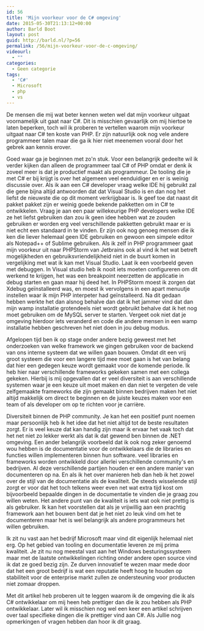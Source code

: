 ```yaml
---
id: 56
title: 'Mijn voorkeur voor de C# omgeving'
date: 2015-05-30T21:13:12+00:00
author: Barld Boot
layout: post
guid: http://barld.nl/?p=56
permalink: /56/mijn-voorkeur-voor-de-c-omgeving/
videourl:
  - ""
categories:
  - Geen categorie
tags:
  - 'C#'
  - Microsoft
  - php
  - vs
---
```

De mensen die mij wat beter kennen weten wel dat mijn voorkeur uitgaat voornamelijk uit gaat naar C#. Dit is misschien gevaarlijk om mij hiertoe te laten beperken, toch wil ik proberen te vertellen waarom mijn voorkeur uitgaat naar C# ten koste van PHP. Er zijn natuurlijk ook nog vele andere programmeer talen maar die ga ik hier niet meenemen vooral door het gebrek aan kennis erover.

Goed waar ga je beginnen met zo'n stuk. Voor een belangrijk gedeelte wil ik verder kijken dan alleen de programmeer taal C# of PHP omdat er denk ik zoveel meer is dat je productief maakt als programmeur. De tooling die je met C# er bij krijgt is over het algemeen veel eenduidiger en er is weinig discussie over. Als ik aan een C# developer vraag welke IDE hij gebruikt zal die gene bijna altijd antwoorden dat dat Visual Studio is en dan nog het liefst de nieuwste die op dit moment verkrijgbaar is. Ik geef toe dat naast dit pakket pakket zijn er weinig goede bekende pakketten om in C# te ontwikkelen. Vraag je aan een paar willekeurige PHP developers welke IDE ze het liefst gebruiken dan zou ik geen idee hebben wat ze zouden gebruiken er worden erg veel verschillende pakketten gebruikt maar er is niet echt een standaard in te vinden. Er zijn ook nog genoeg mensen die ik ken die liever helemaal geen IDE gebruiken en gewoon een simpele editor als Notepad++ of Sublime gebruiken. Als ik zelf in PHP programmeer gaat mijn voorkeur uit naar PHPStorm van Jetbrains ook al vind ik het wat betreft mogelijkheden en gebruiksvriendelijkheid niet in de buurt komen in vergelijking met wat ik kan met Visual Studio. Laat ik een voorbeeld geven met debuggen. In Visual studio heb ik nooit iets moeten configureren om dit werkend te krijgen, het was een breakpoint neerzetten de applicatie in debug starten en gaan maar hij deed het. In PHPStorm moest ik zorgen dat Xdebug geïnstalleerd was, en moest ik vervolgens in een apart menuutje instellen waar ik mijn PHP interpeter had geïnstalleerd. Na dit gedaan hebben werkte het dan alsnog behalve dan dat ik het jammer vind dat dan mijn wamp installatie grotendeels niet wordt gebruikt behalve dat ik het nog moet gebruiken om de MySQL server te starten. Vergeet ook niet dat je omgeving hierdoor iets veranderd en code die andere mensen in een wamp installatie hebben geschreven het niet doen in jou debug modus.

Afgelopen tijd ben ik op stage onder andere bezig geweest met het onderzoeken van welke framework we gingen gebruiken voor de backend van ons interne systeem dat we willen gaan bouwen. Omdat dit een vrij groot systeem die voor een langere tijd mee moet gaan is het van belang dat hier een gedegen keuze wordt gemaakt voor de komende periode. Ik heb hier naar verschillende frameworks gekeken samen met een collega gekeken. Hierbij is mij opgevallen dat er veel diversiteit is aan verschillende systemen waar je een keuze uit moet maken en dan niet te vergeten de vele zelfgemaakte frameworks die zijn gemaakt binnen bedrijven maken het niet altijd makkelijk om direct te beginnen en de juiste keuzes maken voor een team of als developer om op te richten voor je carrière.

Diversiteit binnen de PHP community. Je kan het een positief punt noemen maar persoonlijk heb ik het idee dat het niet altijd tot de beste resultaten zorgt. Er is veel keuze dat kan handig zijn maar ik ervaar het vaak toch dat het net niet zo lekker werkt als dat ik dat gewend ben binnen de .NET omgeving. Een ander belangrijk voorbeeld dat ik ook nog zeker genoemd wou hebben is de documentatie voor de ontwikkelaars die de libraries en functies willen implementeren binnen hun software. veel libraries en frameworks worden ontwikkeld door allerlei verschillende community's en bedrijven. Al deze verschillende partijen houden er een andere manier van documenteren op na. En als ik het over manieren heb dan heb ik het zowel over de stijl van de documentatie als de kwaliteit. De steeds wisselende stijl zorgt er voor dat het toch telkens weer even net wat extra tijd kost om bijvoorbeeld bepaalde dingen in de documentatie te vinden die je graag zou willen weten. Het andere punt van de kwaliteit is iets wat ook niet prettig is als gebruiker. Ik kan het voorstellen dat als je vrijwillig aan een prachtig framework aan het bouwen bent dat je het niet zo leuk vind om het te documenteren maar het is wel belangrijk als andere programmeurs het willen gebruiken.

Ik zit nu vast aan het bedrijf Microsoft maar vind dit eigenlijk helemaal niet erg. Op het gebied van tooling en documentatie leveren ze mij prima kwaliteit. Je zit nu nog meestal vast aan het Windows besturingssysteem maar met de laatste ontwikkelingen richting onder andere open source vind ik dat ze goed bezig zijn. Ze durven innovatief te wezen maar mede door dat het een groot bedrijf is wat een reputatie heeft hoog te houden op stabiliteit voor de enterprise markt zullen ze ondersteuning voor producten niet zomaar droppen.

Met dit artikel heb proberen uit te leggen waarom ik de omgeving die ik als C# ontwikkelaar om mij heen heb prettiger dan die ik zou hebben als PHP ontwikkelaar. Later wil ik misschien nog wel een keer een artikel schrijven over taal specifieke dingen die ik prettiger vind aan C#. Als Jullie nog opmerkingen of vragen hebben dan hoor ik dit graag.